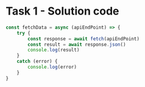 # Task 1 - Solution code

```JavaScript
const fetchData = async (apiEndPoint) => {
    try {
        const response = await fetch(apiEndPoint)
        const result = await response.json()
        console.log(result)
    }
    catch (error) {
        console.log(error)
    }
}
```

